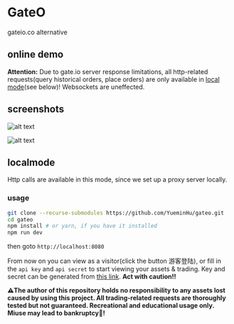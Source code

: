 # GateO

gateio.co alternative

## online demo

**Attention:** Due to gate.io server response limitations, all http-related requests(query historical orders, place orders) are only available in [local mode](#localmode)(see below)! Websockets are uneffected.

## screenshots

![alt text](https://i.ibb.co/grVv7ww/Screen-Shot-2020-01-31-at-9-31-39-PM.jpg)

![alt text](https://i.ibb.co/3m163vC/Screen-Shot-2020-01-31-at-9-30-27-PM.jpg)

## localmode

Http calls are available in this mode, since we set up a proxy server locally.

### usage

```sh
git clone --recurse-submodules https://github.com/YueminHu/gateo.git
cd gateo
npm install # or yarn, if you have it installed
npm run dev
```

then goto `http://localhost:8080`

From now on you can view as a visitor(click the button 游客登陆), or fill in the `api key` and `api secret` to start viewing your assets & trading. Key and secret can be generated from [this link](https://www.gateio.co/myaccount/apikeys). **Act with caution!!**

**⚠️The author of this repository holds no responsibility to any assets lost caused by using this project. All trading-related requests are thoroughly tested but not guaranteed. Recreational and educational usage only. Miuse may lead to bankruptcy💸!**
